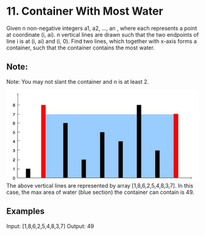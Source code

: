 # 11. Container With Most Water

Given n non-negative integers a1, a2, ..., an , where each represents a point at coordinate (i, ai). n vertical lines are drawn such that the two endpoints of line i is at (i, ai) and (i, 0). Find two lines, which together with x-axis forms a container, such that the container contains the most water.

## Note:

Note: You may not slant the container and n is at least 2.

![Description](https://github.com/lsniper7614/LeetCode/blob/master/011.Container%20With%20Most%20Water/Container%20With%20Most%20Water.jpg)
The above vertical lines are represented by array [1,8,6,2,5,4,8,3,7]. In this case, the max area of water (blue section) the container can contain is 49. 

## Examples

Input: [1,8,6,2,5,4,8,3,7]
Output: 49
